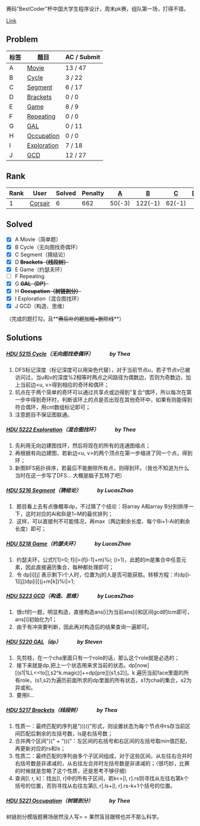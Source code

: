 赛码“BestCoder”杯中国大学生程序设计，周末pk赛，组队第一场，打得不错。

[Link](http://icpc.njust.edu.cn/Contest/5696/)



## Problem

| 标签   | 题目                                       | AC / Submit |
| ---- | ---------------------------------------- | ----------- |
| A    | [Movie](http://icpc.njust.edu.cn/Contest/5696/A/) | 13 / 47     |
| B    | [Cycle](http://icpc.njust.edu.cn/Contest/5696/B/) | 3 / 22      |
| C    | [Segment](http://icpc.njust.edu.cn/Contest/5696/C/) | 6 / 17      |
| D    | [Brackets](http://icpc.njust.edu.cn/Contest/5696/D/) | 0 / 0       |
| E    | [Game](http://icpc.njust.edu.cn/Contest/5696/E/) | 8 / 9       |
| F    | [Repeating](http://icpc.njust.edu.cn/Contest/5696/F/) | 0 / 0       |
| G    | [GAL](http://icpc.njust.edu.cn/Contest/5696/G/) | 0 / 11      |
| H    | [Occupation](http://icpc.njust.edu.cn/Contest/5696/H/) | 0 / 0       |
| I    | [Exploration](http://icpc.njust.edu.cn/Contest/5696/I/) | 7 / 18      |
| J    | [GCD](http://icpc.njust.edu.cn/Contest/5696/J/) | 12 / 27     |



## Rank

| Rank | User                                     | Solved | Penalty | [A](http://icpc.njust.edu.cn/Contest/5696/A/) | [B](http://icpc.njust.edu.cn/Contest/5696/B/) | [C](http://icpc.njust.edu.cn/Contest/5696/C/) | [D](http://icpc.njust.edu.cn/Contest/5696/D/) | [E](http://icpc.njust.edu.cn/Contest/5696/E/) | [F](http://icpc.njust.edu.cn/Contest/5696/F/) | [G](http://icpc.njust.edu.cn/Contest/5696/G/) | [H](http://icpc.njust.edu.cn/Contest/5696/H/) | [I](http://icpc.njust.edu.cn/Contest/5696/I/) | [J](http://icpc.njust.edu.cn/Contest/5696/J/) |
| ---- | ---------------------------------------- | ------ | ------- | ---------------------------------------- | ---------------------------------------- | ---------------------------------------- | ---------------------------------------- | ---------------------------------------- | ---------------------------------------- | ---------------------------------------- | ---------------------------------------- | ---------------------------------------- | ---------------------------------------- |
| 1    | [Corsair](http://icpc.njust.edu.cn/UserPage/Corsair/) | 6      | 662     | 50(-3)                                   | 122(-1)                                  | 62(-1)                                   |                                          | 102                                      |                                          | -3                                       |                                          | 176(-1)                                  | 30                                       |



## Solved

- [x] A    Movie（简单题）
- [x] B    Cycle（无向图找奇偶环）
- [x] C    Segment（猜结论）
- [x] D    **~~Brackets（线段树）~~**
- [x] E    Game（约瑟夫环）
- [ ] F    Repeating
- [x] G    **~~GAL（DP）~~**
- [x] H    **~~Occupation（树链剖分）~~**
- [x] I    Exploration（混合图找环）
- [x] J    GCD（构造、思维）

（完成的题打勾，且**~~赛后补的题加粗+删除线~~**）



## Solutions

##### [HDU 5215 Cycle](http://acm.hdu.edu.cn/showproblem.php?pid=5215)（无向图找奇偶环）              by Thea

1.  DFS标记深度（标记深度可以用染色代替），对于当前节点u，若子节点v已被访问过，当u和v的深度%2相等时两点之间路径为偶数边，否则为奇数边，加上当前边\<u, v>得到相应的奇环和偶环；
2.  坑点在于两个简单的奇环可以通过共享点或边得到”复合“偶环，所以每次在第一步中得到奇环时，判断该环上的点是否出现在其他奇环中，如果有则能得到符合偶环，用cnt数组标记即可；
3.  注意题目不保证图联通。



##### [HDU 5222 Exploration](http://acm.hdu.edu.cn/showproblem.php?pid=5222)（混合图找环）              by Thea

1.  先利用无向边建图找环，然后将现在的所有的连通图缩点；
2.  再根据有向边建图，若新边\<u, v>的两个顶点在第一步缩进了同一个点，得到环；
3.  新图BFS拓扑排序，若最后不能删除所有点，则得到环。（我也不知道为什么当时在这一步写了DFS… 大概是脑子瓦特了吧）



##### [HDU 5216 Segment](http://acm.hdu.edu.cn/showproblem.php?pid=5216)（猜结论）              by LucasZhao

1.  题目看上去有点像概率dp，不过猜了个结论：将array A和array B分别排序一下，这时对应的Ai和Bi是1~M的最优排列；
2.  这样，可以直接判不可能情况，再max（两边剩余长度、每个Bi+1-Ai的剩余长度）即可；



##### [HDU 5218 Game](http://acm.hdu.edu.cn/showproblem.php?pid=5218)（约瑟夫环）              by LucasZhao

1.  约瑟夫环，公式f[1]=0;  f[i]=(f[i-1]+m)%i; (i>1)，此题的m是集合中任意元素，因此直接遍历集合，每种都处理即可；
2.  令 dp\[i][j] 表示剩下i个人时，位置为j的人是否可能获胜。转移方程：if(dp\[i-1][j])dp\[i][(j+m[k])%i]=1;



##### [HDU 5223 GCD](http://acm.hdu.edu.cn/showproblem.php?pid=5223)（构造、思维）              by LucasZhao

1.  很cf的一题，明显构造，直接构造ans[i]为当前ans[i]和区间gcd的lcm即可，ans[i]初始化为1；
2.  由于有冲突要判断，因此再对构造后的结果查询一遍即可。



##### [HDU 5220 GAL](http://acm.hdu.edu.cn/showproblem.php?pid=5220)（dp）              by Steven

1.  先剪枝，在一个cha里面只有一个role的话，那么这个role就是必选的；
2.  接下来就是dp,把上一个状态用来求当前的状态。dp\[now][(s1|1LL<<to[],s2^k.magic)]+=dp\[pre][(s1,s2)]。k 遍历当前face里面的所有role，(s1,s2)为遍历前面所求的dp里面的所有状态，s1为cha的集合，s2为异或和。
3.  要用ll...


##### [HDU 5217 Brackets](http://acm.hdu.edu.cn/showproblem.php?pid=5217)（线段树）              by Thea

1.  性质一：最终匹配的序列是")))(("形式，则设置状态为每个节点中rs存当前区间匹配后剩余的左括号数，ls是右括号数；
2.  合并两个区间")(" + "))("：左区间的右括号和右区间的左括号取min值匹配，再更新对应的rs和ls；
3.  性质二：最终匹配的序列由多个子区间组成，对于这些区间，从左往右合并时右括号数是非递减的，从右往左合并时左括号数是非递减的；（很巧妙，比赛的时候就是忽略了这个性质，还是思考不够仔细）
4.  查询[l, r, k]：找出[l, r]中的所有子区间，若k<=[l, r].rs则寻找从左往右第k个括号的位置，否则寻找从右往左第[l, r].ls+[l, r].rs-k+1个括号的位置。

##### [HDU 5221 Occupation](http://acm.hdu.edu.cn/showproblem.php?pid=5221)（树链剖分）              by Thea

树链剖分模版题赛场居然没人写= = 果然盲目跟榜也并不那么科学。